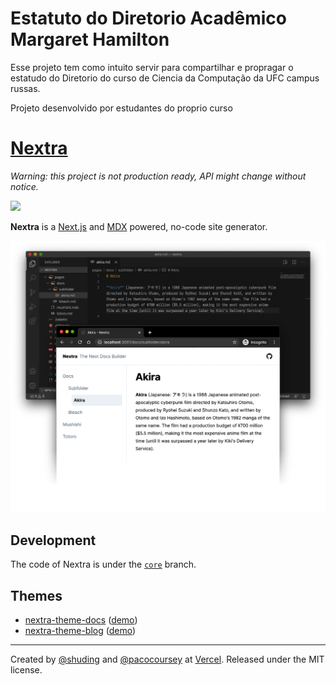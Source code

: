# Estatuto do Diretorio Acadêmico Margaret Hamilton
Esse projeto tem como intuito servir para compartilhar e propragar o estatudo do Diretorio do curso de Ciencia da Computação da UFC campus russas.

Projeto desenvolvido por estudantes do proprio curso

# [Nextra](https://nextra.vercel.app)

_Warning: this project is not production ready, API might change without notice._

[![](https://vercel.com/button)](https://vercel.com/import/git?s=https%3A%2F%2Fgithub.com%2Fshuding%2Fnextra&c=1)

**Nextra** is a [Next.js](https://nextjs.org) and [MDX](https://mdxjs.com) powered, no-code site generator.

![](/public/demo.png)

## Development

The code of Nextra is under the [`core`](https://github.com/shuding/nextra/tree/core) branch.

## Themes

- [nextra-theme-docs](https://github.com/vercel/swr-site) ([demo](https://swr.vercel.app))
- [nextra-theme-blog](https://github.com/shuding/site) ([demo](https://shud.in))

---

Created by [@shuding](https://github.com/shuding) and [@pacocoursey](https://github.com/pacocoursey) at [Vercel](https://vercel.com). Released under the MIT license.
